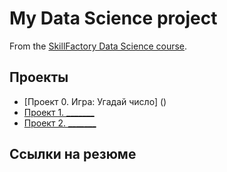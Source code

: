 # My Data Science project

From the [SkillFactory Data Science course](http://skillfactory.ru/dtd-scientist).

## Проекты

* [Проект 0. Игра: Угадай число] ()
* [Проект 1. _______](___)
* [Проект 2. _______](___)

## Ссылки на резюме
